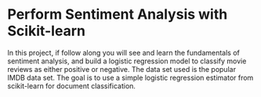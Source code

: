 # Perform Sentiment Analysis with Scikit-learn

In this project, if follow along you will see and learn the fundamentals of sentiment analysis, and build a logistic regression model to classify movie reviews as either positive or negative. The data set used is the popular IMDB data set. The goal is to use a simple logistic regression estimator from scikit-learn for document classification. 